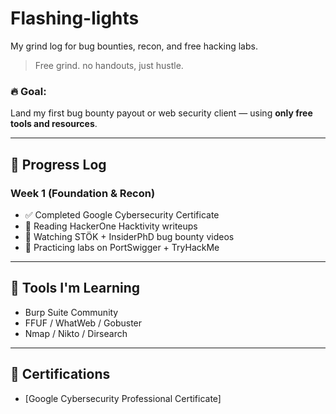 # Flashing-lights
My grind log for bug bounties, recon, and free hacking labs.
> Free grind.  no handouts, just hustle.

### 🔥 Goal:
Land my first bug bounty payout or web security client — using **only free tools and resources**.

---

## 📆 Progress Log

### Week 1 (Foundation & Recon)

- ✅ Completed Google Cybersecurity Certificate
- 🚌 Reading HackerOne Hacktivity writeups
- 🎥 Watching STÖK + InsiderPhD bug bounty videos
- 🧪 Practicing labs on PortSwigger + TryHackMe

---

## 🔧 Tools I'm Learning

- Burp Suite Community
- FFUF / WhatWeb / Gobuster
- Nmap / Nikto / Dirsearch

---

## 🧾 Certifications

- [Google Cybersecurity Professional Certificate]
